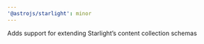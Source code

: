 ```yaml
---
'@astrojs/starlight': minor
---
```


Adds support for extending Starlight’s content collection schemas
